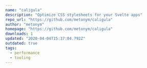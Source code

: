 ```yaml
---
name: "caligula"
description: "Optimize CSS stylesheets for your Svelte apps"
repo_url: "https://github.com/metonym/caligula"
author: "metonym"
homepage: "https://github.com/metonym/caligula"
downloads: 1
updated: "2020-04-04T15:37:04.792Z"
outdated: true
tags: 
  - performance
  - tooling
---
```

